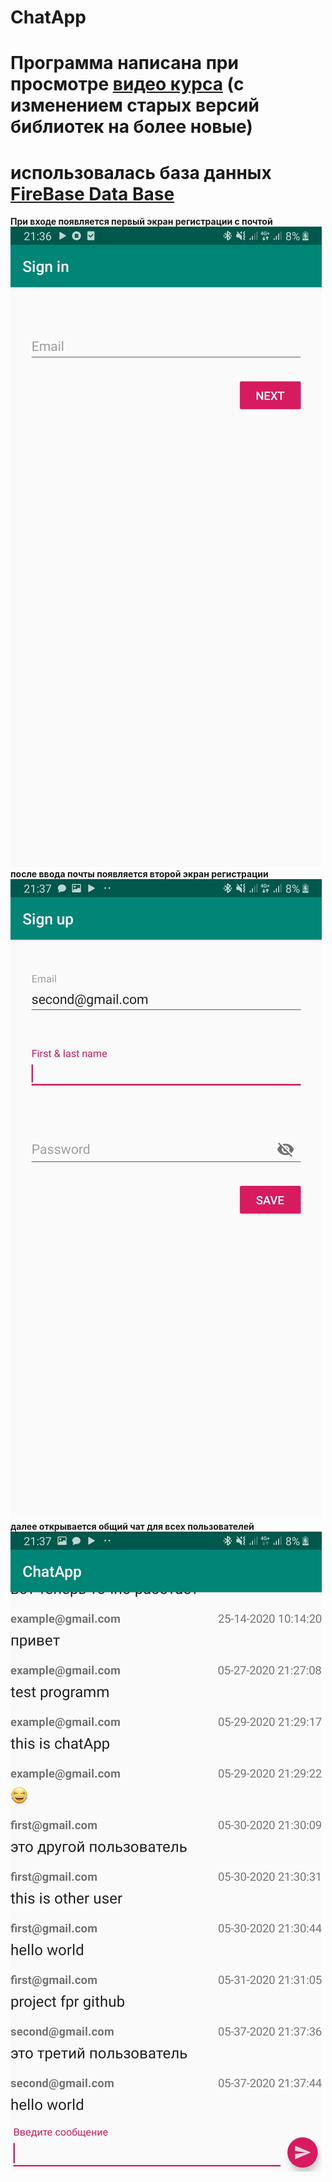 # ChatApp
Программа написана при просмотрe [видео курса](https://itproger.com/course/android-chat) (с изменением старых версий библиотек на более новые)
========
использовалась база данных [FireBase Data Base](https://firebase.google.com/docs)
=========
**При входе появляется первый экран регистрации с почтой**
![alt text](Screenshot_20200405-213650_ChatApp.jpg) 
**после ввода почты появляется второй экран регистрации** ![alt text](Screenshot_20200405-213702_ChatApp.jpg)
**далее открывается общий чат для всех пользователей** ![alt text](Screenshot_20200405-213748_ChatApp.jpg)
